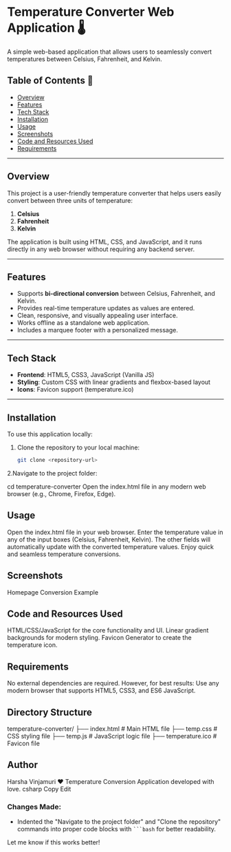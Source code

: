 # Temperature Converter Web Application 🌡️

A simple web-based application that allows users to seamlessly convert temperatures between Celsius, Fahrenheit, and Kelvin.

## Table of Contents :bookmark_tabs:
- [Overview](#overview)
- [Features](#features)
- [Tech Stack](#tech-stack)
- [Installation](#installation)
- [Usage](#usage)
- [Screenshots](#screenshots)
- [Code and Resources Used](#code-and-resources-used)
- [Requirements](#requirements)

---

## Overview
This project is a user-friendly temperature converter that helps users easily convert between three units of temperature:
1. **Celsius**
2. **Fahrenheit**
3. **Kelvin**

The application is built using HTML, CSS, and JavaScript, and it runs directly in any web browser without requiring any backend server.

---

## Features
- Supports **bi-directional conversion** between Celsius, Fahrenheit, and Kelvin.
- Provides real-time temperature updates as values are entered.
- Clean, responsive, and visually appealing user interface.
- Works offline as a standalone web application.
- Includes a marquee footer with a personalized message.

---

## Tech Stack
- **Frontend**: HTML5, CSS3, JavaScript (Vanilla JS)
- **Styling**: Custom CSS with linear gradients and flexbox-based layout
- **Icons**: Favicon support (temperature.ico)

---

## Installation
To use this application locally:
1. Clone the repository to your local machine:
   ```bash
   git clone <repository-url>
2.Navigate to the project folder:

cd temperature-converter
Open the index.html file in any modern web browser (e.g., Chrome, Firefox, Edge).

## Usage
Open the index.html file in your web browser.
Enter the temperature value in any of the input boxes (Celsius, Fahrenheit, Kelvin).
The other fields will automatically update with the converted temperature values.
Enjoy quick and seamless temperature conversions.

## Screenshots
Homepage
Conversion Example

## Code and Resources Used
HTML/CSS/JavaScript for the core functionality and UI.
Linear gradient backgrounds for modern styling.
Favicon Generator to create the temperature icon.

## Requirements

No external dependencies are required. However, for best results:
Use any modern browser that supports HTML5, CSS3, and ES6 JavaScript.

## Directory Structure

temperature-converter/
├── index.html       # Main HTML file
├── temp.css         # CSS styling file
├── temp.js          # JavaScript logic file
├── temperature.ico  # Favicon file

## Author

Harsha Vinjamuri ❤️
Temperature Conversion Application developed with love.
csharp
Copy
Edit

### Changes Made:
- Indented the "Navigate to the project folder" and "Clone the repository" commands into proper code blocks with ` ```bash ` for better readability.

Let me know if this works better!
